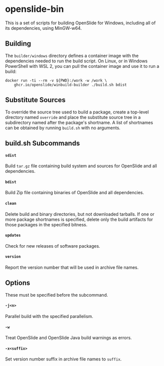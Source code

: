 


# openslide-bin

This is a set of scripts for building OpenSlide for Windows, including all
of its dependencies, using MinGW-w64.

## Building

The `builder/windows` directory defines a container image with the
dependencies needed to run the build script.  On Linux, or in Windows
PowerShell with WSL 2, you can pull the container image and use it to run a
build:

    docker run -ti --rm -v ${PWD}:/work -w /work \
        ghcr.io/openslide/winbuild-builder ./build.sh bdist

## Substitute Sources

To override the source tree used to build a package, create a top-level
directory named `override` and place the substitute source tree in a
subdirectory named after the package's shortname.  A list of shortnames
can be obtained by running `build.sh` with no arguments.

## build.sh Subcommands

#### `sdist`

Build `tar.gz` file containing build system and sources for OpenSlide and
all dependencies.

#### `bdist`

Build Zip file containing binaries of OpenSlide and all dependencies.

#### `clean`

Delete build and binary directories, but not downloaded tarballs.  If one
or more package shortnames is specified, delete only the build artifacts for
those packages in the specified bitness.

#### `updates`

Check for new releases of software packages.

#### `version`

Report the version number that will be used in archive file names.

## Options

These must be specified before the subcommand.

#### `-j<n>`

Parallel build with the specified parallelism.

#### `-w`

Treat OpenSlide and OpenSlide Java build warnings as errors.

#### `-x<suffix>`

Set version number suffix in archive file names to `suffix`.
